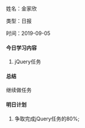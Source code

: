 

姓名：金家欣

类型：日报

时间：2019-09-05

#### **今日学习内容**

1. jQuery任务

#### **总结**

继续做任务

#### **明日计划**

1. 争取完成jQuery任务的80%;

